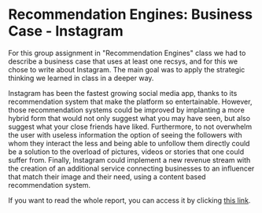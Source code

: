 # Recommendation Engines: Business Case - Instagram
For this group assignment in "Recommendation Engines" class we had to describe a business case that uses at least one recsys, and for this we chose to write about Instagram. The main goal was to apply the strategic thinking we learned in class in a deeper way.

Instagram has been the fastest growing social media app, thanks to its recommendation system that make the platform so entertainable. However, those recommendation systems could be improved by implanting a more hybrid form that would not only suggest what you may have seen, but also suggest what your close friends have liked. Furthermore, to not overwhelm the user with useless information the option of seeing the followers with whom they interact the less and being able to unfollow them directly could be a solution to the overload of pictures, videos or stories that one could suffer from. Finally, Instagram could implement a new revenue stream with the creation of an additional service connecting businesses to an influencer that match their image and their need, using a content based recommendation system.

If you want to read the whole report, you can access it by clicking [this link](https://github.com/Jonashellevang/IE_MBD_2020/blob/master/Recommendation%20Engines/Business%20Case%20-%20Instagram.pdf).
